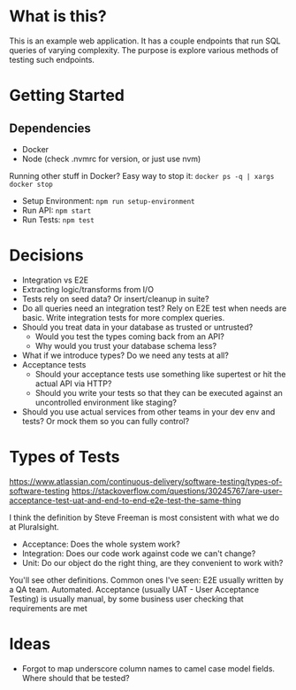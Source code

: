 # What is this?

This is an example web application. It has a couple endpoints that run SQL queries of varying complexity. The purpose is explore various methods of testing such endpoints.

# Getting Started

## Dependencies

- Docker
- Node (check .nvmrc for version, or just use nvm)

Running other stuff in Docker? Easy way to stop it: `docker ps -q | xargs docker stop`

- Setup Environment: `npm run setup-environment`
- Run API: `npm start`
- Run Tests: `npm test`

# Decisions

- Integration vs E2E
- Extracting logic/transforms from I/O
- Tests rely on seed data? Or insert/cleanup in suite?
- Do all queries need an integration test? Rely on E2E test when needs are basic. Write integration tests for more complex queries.
- Should you treat data in your database as trusted or untrusted?
  - Would you test the types coming back from an API?
  - Why would you trust your database schema less?
- What if we introduce types? Do we need any tests at all?
- Acceptance tests
  - Should your acceptance tests use something like supertest or hit the actual API via HTTP?
  - Should you write your tests so that they can be executed against an uncontrolled environment like staging?
- Should you use actual services from other teams in your dev env and tests? Or mock them so you can fully control?

# Types of Tests

https://www.atlassian.com/continuous-delivery/software-testing/types-of-software-testing
https://stackoverflow.com/questions/30245767/are-user-acceptance-test-uat-and-end-to-end-e2e-test-the-same-thing

I think the definition by Steve Freeman is most consistent with what we do at Pluralsight.

- Acceptance: Does the whole system work?
- Integration: Does our code work against code we can't change?
- Unit: Do our object do the right thing, are they convenient to work with?

You'll see other definitions. Common ones I've seen:
E2E usually written by a QA team. Automated.
Acceptance (usually UAT - User Acceptance Testing) is usually manual, by some business user checking that requirements are met

# Ideas

- Forgot to map underscore column names to camel case model fields. Where should that be tested?
